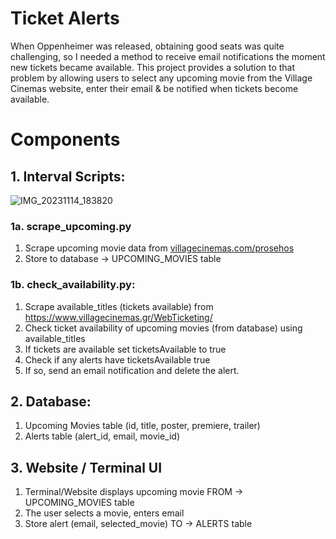 # Ticket Alerts
When Oppenheimer was released, obtaining good seats was quite challenging, so I needed a method to receive email notifications the moment new tickets became available.
This project provides a solution to that problem by allowing users to select any upcoming movie from the Village Cinemas website, enter their email & be notified when tickets become available.

# Components


## 1. Interval Scripts:
![IMG_20231114_183820](https://github.com/fanisvl/ticket_alerts/assets/82032857/6702c4f1-5740-44a8-bcc5-c76d12e1f013)


### 1a. scrape_upcoming.py
1. Scrape upcoming movie data from [villagecinemas.com/prosehos](http://villagecinemas.com/prosehos)
2. Store to database → UPCOMING_MOVIES table

### 1b. check_availability.py:
1. Scrape available_titles (tickets available) from https://www.villagecinemas.gr/WebTicketing/
2. Check ticket availability of upcoming movies (from database) using available_titles
3. If tickets are available set ticketsAvailable to true
4. Check if any alerts have ticketsAvailable true
5. If so, send an email notification and delete the alert.  

## 2. Database:
1. Upcoming Movies table (id, title, poster, premiere, trailer)
2. Alerts table (alert_id, email, movie_id)

## 3. Website / Terminal UI
1. Terminal/Website displays upcoming movie FROM → UPCOMING_MOVIES table
2. The user selects a movie, enters email
3. Store alert (email, selected_movie) TO → ALERTS table
